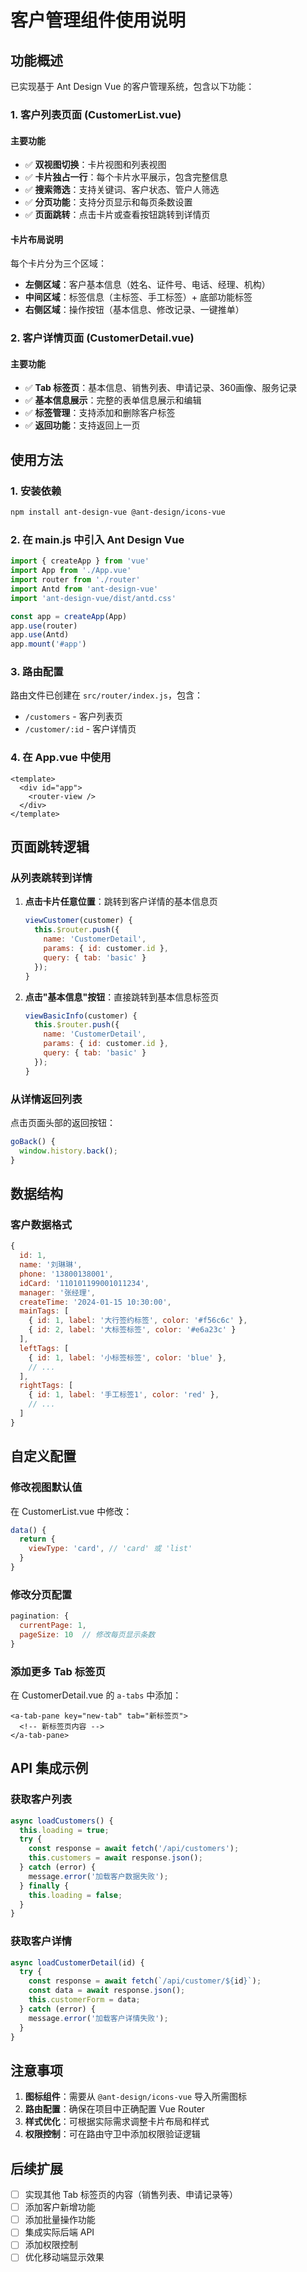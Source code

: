 # 客户管理组件使用说明

## 功能概述

已实现基于 Ant Design Vue 的客户管理系统，包含以下功能：

### 1. 客户列表页面 (CustomerList.vue)

#### 主要功能
- ✅ **双视图切换**：卡片视图和列表视图
- ✅ **卡片独占一行**：每个卡片水平展示，包含完整信息
- ✅ **搜索筛选**：支持关键词、客户状态、管户人筛选
- ✅ **分页功能**：支持分页显示和每页条数设置
- ✅ **页面跳转**：点击卡片或查看按钮跳转到详情页

#### 卡片布局说明
每个卡片分为三个区域：
- **左侧区域**：客户基本信息（姓名、证件号、电话、经理、机构）
- **中间区域**：标签信息（主标签、手工标签）+ 底部功能标签
- **右侧区域**：操作按钮（基本信息、修改记录、一键推单）

### 2. 客户详情页面 (CustomerDetail.vue)

#### 主要功能
- ✅ **Tab 标签页**：基本信息、销售列表、申请记录、360画像、服务记录
- ✅ **基本信息展示**：完整的表单信息展示和编辑
- ✅ **标签管理**：支持添加和删除客户标签
- ✅ **返回功能**：支持返回上一页

## 使用方法

### 1. 安装依赖

```bash
npm install ant-design-vue @ant-design/icons-vue
```

### 2. 在 main.js 中引入 Ant Design Vue

```javascript
import { createApp } from 'vue'
import App from './App.vue'
import router from './router'
import Antd from 'ant-design-vue'
import 'ant-design-vue/dist/antd.css'

const app = createApp(App)
app.use(router)
app.use(Antd)
app.mount('#app')
```

### 3. 路由配置

路由文件已创建在 `src/router/index.js`，包含：
- `/customers` - 客户列表页
- `/customer/:id` - 客户详情页

### 4. 在 App.vue 中使用

```vue
<template>
  <div id="app">
    <router-view />
  </div>
</template>
```

## 页面跳转逻辑

### 从列表跳转到详情

1. **点击卡片任意位置**：跳转到客户详情的基本信息页
   ```javascript
   viewCustomer(customer) {
     this.$router.push({ 
       name: 'CustomerDetail', 
       params: { id: customer.id },
       query: { tab: 'basic' }
     });
   }
   ```

2. **点击"基本信息"按钮**：直接跳转到基本信息标签页
   ```javascript
   viewBasicInfo(customer) {
     this.$router.push({ 
       name: 'CustomerDetail', 
       params: { id: customer.id },
       query: { tab: 'basic' }
     });
   }
   ```

### 从详情返回列表

点击页面头部的返回按钮：
```javascript
goBack() {
  window.history.back();
}
```

## 数据结构

### 客户数据格式

```javascript
{
  id: 1,
  name: '刘琳琳',
  phone: '13800138001',
  idCard: '110101199001011234',
  manager: '张经理',
  createTime: '2024-01-15 10:30:00',
  mainTags: [
    { id: 1, label: '大行签约标签', color: '#f56c6c' },
    { id: 2, label: '大标签标签', color: '#e6a23c' }
  ],
  leftTags: [
    { id: 1, label: '小标签标签', color: 'blue' },
    // ...
  ],
  rightTags: [
    { id: 1, label: '手工标签1', color: 'red' },
    // ...
  ]
}
```

## 自定义配置

### 修改视图默认值

在 CustomerList.vue 中修改：
```javascript
data() {
  return {
    viewType: 'card', // 'card' 或 'list'
  }
}
```

### 修改分页配置

```javascript
pagination: {
  currentPage: 1,
  pageSize: 10  // 修改每页显示条数
}
```

### 添加更多 Tab 标签页

在 CustomerDetail.vue 的 `a-tabs` 中添加：
```vue
<a-tab-pane key="new-tab" tab="新标签页">
  <!-- 新标签页内容 -->
</a-tab-pane>
```

## API 集成示例

### 获取客户列表

```javascript
async loadCustomers() {
  this.loading = true;
  try {
    const response = await fetch('/api/customers');
    this.customers = await response.json();
  } catch (error) {
    message.error('加载客户数据失败');
  } finally {
    this.loading = false;
  }
}
```

### 获取客户详情

```javascript
async loadCustomerDetail(id) {
  try {
    const response = await fetch(`/api/customer/${id}`);
    const data = await response.json();
    this.customerForm = data;
  } catch (error) {
    message.error('加载客户详情失败');
  }
}
```

## 注意事项

1. **图标组件**：需要从 `@ant-design/icons-vue` 导入所需图标
2. **路由配置**：确保在项目中正确配置 Vue Router
3. **样式优化**：可根据实际需求调整卡片布局和样式
4. **权限控制**：可在路由守卫中添加权限验证逻辑

## 后续扩展

- [ ] 实现其他 Tab 标签页的内容（销售列表、申请记录等）
- [ ] 添加客户新增功能
- [ ] 添加批量操作功能
- [ ] 集成实际后端 API
- [ ] 添加权限控制
- [ ] 优化移动端显示效果
